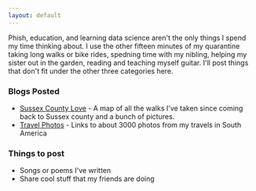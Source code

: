 ```yaml
---
layout: default
---
```


Phish, education, and learning data science aren't the only things I spend my time thinking about.  I use the other fifteen minutes of my quarantine taking long walks or bike rides, spedning time with my nibling, helping my sister out in the garden, reading and teaching myself guitar.  I'll post things that don't fit under the other three categories here.

### Blogs Posted
* [Sussex County Love](https://jroefive.github.io/2020/05/07/Sussex-County-Love.html) - A map of all the walks I've taken since coming back to Sussex county and a bunch of pictures.
* [Travel Photos](https://jroefive.github.io/2020/05/15/Travel-Photos.html) - Links to about 3000 photos from my travels in South America

### Things to post
* Songs or poems I've written
* Share cool stuff that my friends are doing

